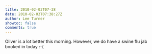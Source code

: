 ```yaml
---
title: 2010-02-03T07-38
date: 2010-02-03T07:38:27Z
author: Lee Turner
showtoc: false
comments: true
---
```


Oliver is a lot better this morning. However, we do have a swine flu jab booked in today :-(

